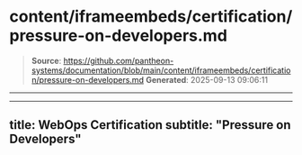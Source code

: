 # content/iframeembeds/certification/pressure-on-developers.md

> **Source**: https://github.com/pantheon-systems/documentation/blob/main/content/iframeembeds/certification/pressure-on-developers.md
> **Generated**: 2025-09-13 09:06:11

---

---
title: WebOps Certification
subtitle: "Pressure on Developers"
---

<Partial file="certification-guide/pressure-on-developers.md" />
